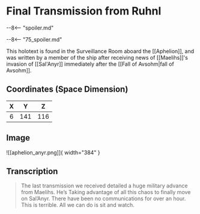 # Final Transmission from Ruhnl

--8<-- "spoiler.md"

--8<-- "75_spoiler.md"

This holotext is found in the Surveillance Room aboard the [[Aphelion]], and was written by a member of the ship after receiving news of [[Maelihs]]'s invasion of [[Sal'Anyr]] immediately after the [[Fall of Avsohm|fall of Avsohm]].

## Coordinates (Space Dimension)
| **X** | **Y** | **Z** |
| :---: | :---: | :---: |
|   6   |  141  |  116  |

## Image

![[aphelion_anyr.png]]{ width="384" }

## Transcription
> The last transmission we received detailed a huge military advance from Maelihs. He’s Taking advantage of all this chaos to finally move on Sal’Anyr. There have been no communications for over an hour. This is terrible. All we can do is sit and watch.
